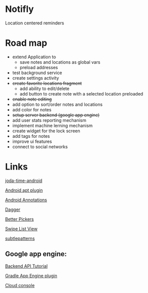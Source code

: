 Notifly
=======
Location centered reminders

Road map
========

* extend Application to 
  * save notes and locations as global vars
  * preload addresses
* test background service 
* create settings activity
* ~~create favorite locations fragment~~
  * add ability to edit/delete
  * add button to create note with a selected location preloaded
* ~~enable note editing~~
* add option to sort/order notes and locations
* add color for notes
* ~~setup server backend (google app engine)~~
* add user stats reporting mechanism
* implement machine lerning mechanism
* create widget for the lock screen
* add tags for notes
* improve ui features
* connect to social networks

Links
=====

[joda-time-android](https://github.com/dlew/joda-time-android)

[Android apt plugin](https://bitbucket.org/hvisser/android-apt)

[Android Annotations](https://github.com/excilys/androidannotations)

[Dagger](http://square.github.io/dagger/)

[Better Pickers](https://github.com/derekbrameyer/android-betterpickers)

[Swipe List View](https://github.com/47deg/android-swipelistview)

[subtlepatterns](http://subtlepatterns.com)

Google app engine:
------------------
[Backend API Tutorial](https://developers.google.com/appengine/docs/java/endpoints/getstarted/backend/)

[Gradle App Engine plugin](https://github.com/GoogleCloudPlatform/gradle-appengine-plugin)

[Cloud console](https://cloud.google.com/console)



